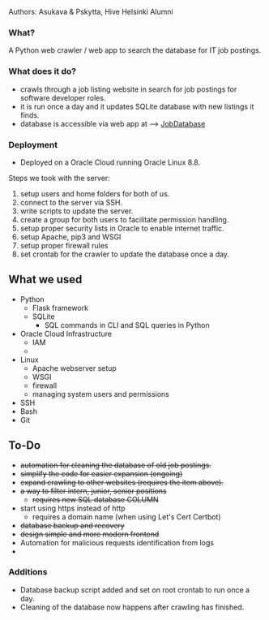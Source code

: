 Authors: Asukava & Pskytta, Hive Helsinki Alumni

### What?
A Python web crawler / web app to search the database for IT job postings.

### What does it do?
- crawls through a job listing website in search for job postings for software developer roles.
- it is run once a day and it updates SQLite database with new listings it finds.
- database is accessible via web app at --> [JobDatabase](www.jobdb.xyz)

### Deployment
- Deployed on a Oracle Cloud running Oracle Linux 8.8.

Steps we took with the server:
1. setup users and home folders for both of us.
2. connect to the server via SSH.
3. write scripts to update the server.
4. create a group for both users to facilitate permission handling.
6. setup proper security lists in Oracle to enable internet traffic.
8. setup Apache, pip3 and WSGI
9. setup proper firewall rules
10. set crontab for the crawler to update the database once a day.

## What we used
- Python
    - Flask framework
    - SQLite
        - SQL commands in CLI and SQL queries in Python
- Oracle Cloud Infrastructure
    - IAM
    - 
- Linux
    - Apache webserver setup
    - WSGI
    - firewall
    - managing system users and permissions
- SSH
- Bash
- Git

## To-Do

- ~~automation for cleaning the database of old job postings.~~
- ~~simplify the code for easier expansion (ongoing)~~
- ~~expand crawling to other websites (requires the item above).~~
- ~~a way to filter intern, junior, senior positions~~
    - ~~requires new SQL database COLUMN~~
- start using https instead of http
    - requires a domain name (when using Let's Cert Certbot)
- ~~database backup and recovery~~
- ~~design simple and more modern frontend~~
- Automation for malicious requests identification from logs
-

### Additions

- Database backup script added and set on root crontab to run once a day.
- Cleaning of the database now happens after crawling has finished.

